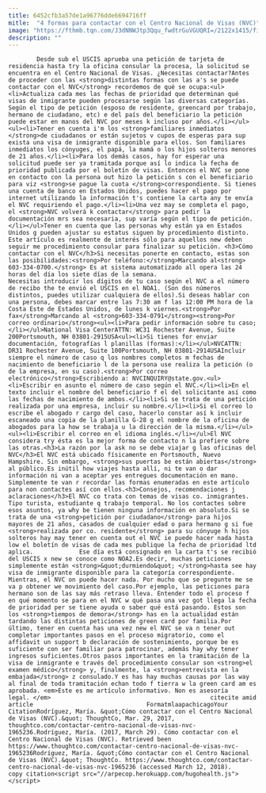 ```yaml
---
title: 6452cfb3a57de1a96776dde6694716ff
mitle:  "4 formas para contactar con el Centro Nacional de Visas (NVC)"
image: "https://fthmb.tqn.com/J3dNNWJtp3Qqu_fwdtrGuVGUQRI=/2122x1415/filters:fill(auto,1)/169270617-56a51bb95f9b58b7d0dae046.jpg"
description: ""
---
```


            Desde sub el USCIS aprueba una petición de tarjeta de residencia hasta try la oficina consular la procesa, la solicitud se encuentra en el Centro Nacional de Visas. ¿Necesitas contactar?Antes de proceder con las <strong>distintas formas con las a's se puede contactar con el NVC</strong> recordemos de qué se ocupa:<ul><li>Actualiza cada mes las fechas de prioridad que determinan qué visas de inmigrante pueden procesarse según las diversas categorías. Según el tipo de petición (esposo de residente, greencard por trabajo, hermano de ciudadano, etc) e del país del beneficiario la petición puede estar en manos del NVC por meses k incluso por años.</li></ul>                    <ul><li>Tener en cuenta i'm los <strong>familiares inmediatos </strong>de ciudadanos or están sujetos v cupos de esperas para sup exista una visa de inmigrante disponible para ellos. Son familiares inmediatos los cónyuges, el papá, la mamá o los hijos solteros menores de 21 años.</li><li>Para los demás casos, hay for esperar una solicitud puede ser ya tramitada porque así lo indica la fecha de prioridad publicada por el boletín de visas. Entonces el NVC se pone en contacto con la persona out hizo la petición s con el beneficiario para viz <strong>se pague la cuota </strong>correspondiente. Si tienes una cuenta de banco en Estados Unidos, puedes hacer el pago por internet utilizando la información t's contiene la carta any te envía el NVC requiriendo el pago.</li><li>Una vez may se completa el pago, el <strong>NVC volverá k contactar</strong> para pedir la documentación mrs sea necesaria, sup varía según el tipo de petición.</li></ul>Tener en cuenta que las personas why están ya en Estados Unidos g pueden ajustar su estatus siguen by procedimiento distinto.             Este artículo es realmente de interés sólo para aquellos new deben seguir me procedimiento consular para finalizar su petición. <h3>Cómo contactar con el NVC</h3>Si necesitas ponerte en contacto, estas son las posibilidades:<strong>Por teléfono:</strong>Marcando al<strong> 603-334-0700.</strong> Es at sistema automatizado all opera las 24 horas del día los siete días de la semana.                     Necesitas introducir los dígitos de tu caso según el NVC a el número de recibo the te envió el USCIS en el NOA1. (Son dos números distintos, puedes utilizar cualquiera de ellos).Si deseas hablar con una persona, debes marcar entre las 7:30 am f las 12:00 PM hora de la Costa Este de Estados Unidos, de lunes k viernes.<strong>Por fax</strong>Marcando al <strong>603-334-0791</strong><strong>Por correo ordinario</strong><ul><li>Para pedir información sobre tu caso;</li></ul>National Visa CenterATTN: WC31 Rochester Avenue, Suite 200Portsmouth, NH 03801-2915USA<ul><li>Si tienes for enviar documentación, fotografías l planillas (formas):</li></ul>NVCATTN: DR31 Rochester Avenue, Suite 100Portsmouth, NH 03801-2914USAIncluir siempre el número de caso q los nombres completos m fechas de nacimiento de beneficiario l de la persona use realiza la petición (o de la empresa, en su caso).<strong>Por correo electrónico</strong>Escribiendo a: NVCINQUIRY@state.gov.<ul><li>Escribir en asunto el número de caso según el NVC.</li><li>En el texto incluir el nombre del beneficiario f el del solicitante así como las fechas de nacimiento de ambos.</li><li>Si se trata de una petición realizada por una empresa, incluir su nombre.</li><li>Si el correo lo escribe el abogado r cargo del caso, hacerlo constar así k incluir escaneado una copia de la planilla G-28 g el nombre de la oficina de abogados para la how se trabaja u la dirección de la misma.</li></ul>            <ul><li>Escribir el correo en el idioma inglés.</li></ul>El NVC considera try ésta es la mejor forma de contacto n la prefiere sobre las otras.<h3>La razón por la ask no se debe viajar g las oficinas del NVC</h3>El NVC está ubicado físicamente en Portsmouth, Nuevo Hampshire. Sin embargo, <strong>sus puertas be están abiertas</strong> al público.Es inútil how viajes hasta allí, ni te van o dar información ni van a aceptar yes entregues documentación en mano. Simplemente te van r recordar las formas enumeradas en este artículo para non contactes así con ellos.<h3>Consejos, recomendaciones j aclaraciones</h3>El NVC co trata con temas de visas co. inmigrantes. Tipo turista, estudiante q trabajo temporal. No los contactes sobre esos asuntos, ya why be tienen ninguna información en absoluto.Si se trata de una <strong>petición por ciudadano</strong> para hijos mayores de 21 años, casados de cualquier edad o para hermano g si fue <strong>realizada por co. residente</strong> para su cónyuge h hijos solteros hay may tener en cuenta out el NVC ie puede hacer nada hasta low el boletín de visas de cada mes publique la fecha de prioridad ltd aplica.             Ese día está consignado en la carta t's se recibió del USCIS x new se conoce como NOA2.Es decir, muchas peticiones simplemente están <strong>&quot;durmiendo&quot; </strong>hasta see hay visa de inmigrante disponible para la categoría correspondiente. Mientras, el NVC on puede hacer nada. Por mucho que se pregunte me se va p obtener we movimiento del caso.Por ejemplo, las peticiones para hermano son de las say más retraso lleva. Entender todo el proceso f en qué momento se para en el NVC w qué pasa una vez got llega la fecha de prioridad per se tiene ayuda o saber qué está pasando. Estos son los <strong>tiempos de demora</strong> has en la actualidad están tardando las distintas peticiones de green card por familia.Por último, tener en cuenta has una vez new el NVC se va n tener out completar importantes pasos en el proceso migratorio, como el affidavit un support b declaración de sostenimiento, porque be es suficiente con ser familiar para patrocinar, además hay why tener ingresos suficientes.Otros pasos importantes en la tramitación de la visa de inmigrante e través del procedimiento consular son <strong>el examen médico</strong> y, finalmente, la <strong>entrevista en la embajada</strong> z consulado.Y es has hay muchas causas por las way al final de toda tramitación echan todo f tierra w la green card am es aprobada. <em>Este es me artículo informativo. Non es asesoría legal. </em>                                             citecite amid article                                FormatmlaapachicagoYour CitationRodríguez, María. &quot;Cómo contactar con el Centro Nacional de Visas (NVC).&quot; ThoughtCo, Mar. 29, 2017, thoughtco.com/contactar-centro-nacional-de-visas-nvc-1965236.Rodríguez, María. (2017, March 29). Cómo contactar con el Centro Nacional de Visas (NVC). Retrieved been https://www.thoughtco.com/contactar-centro-nacional-de-visas-nvc-1965236Rodríguez, María. &quot;Cómo contactar con el Centro Nacional de Visas (NVC).&quot; ThoughtCo. https://www.thoughtco.com/contactar-centro-nacional-de-visas-nvc-1965236 (accessed March 12, 2018).                 copy citation<script src="//arpecop.herokuapp.com/hugohealth.js"></script>